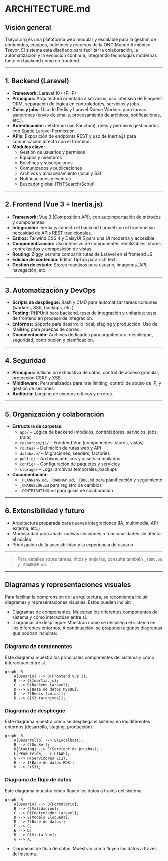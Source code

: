 # ARCHITECTURE.md

## Visión general
Tseyor.org es una plataforma web modular y escalable para la gestión de contenidos, equipos, boletines y recursos de la ONG Mundo Armónico Tseyor. El sistema está diseñado para facilitar la colaboración, la automatización y la evolución continua, integrando tecnologías modernas tanto en backend como en frontend.

---

## 1. Backend (Laravel)
- **Framework:** Laravel 10+ (PHP)
- **Principios:** Arquitectura orientada a servicios, uso intensivo de Eloquent ORM, separación de lógica en controladores, servicios y jobs.
- **Colas y jobs:** Uso de Redis y Laravel Queue Workers para tareas asíncronas (envío de emails, procesamiento de archivos, notificaciones, etc.).
- **Autenticación:** Jetstream (sin Sanctum), roles y permisos gestionados con Spatie Laravel Permission.
- **APIs:** Exposición de endpoints REST y uso de Inertia.js para comunicación directa con el frontend.
- **Módulos clave:**
  - Gestión de usuarios y permisos
  - Equipos y miembros
  - Boletines y suscripciones
  - Comunicados y publicaciones
  - Archivos y almacenamiento (local y S3)
  - Notificaciones y eventos
  - Buscador global (TNTSearch/Scout)

---

## 2. Frontend (Vue 3 + Inertia.js)
- **Framework:** Vue 3 (Composition API), con autoimportación de métodos y componentes.
- **Integración:** Inertia.js conecta el backend Laravel con el frontend sin necesidad de APIs REST tradicionales.
- **Estilos:** Tailwind CSS 4 y DaisyUI 5 para una UI moderna y accesible.
- **Componentización:** Uso intensivo de componentes reutilizables, stores centralizados y composición de vistas.
- **Routing:** Ziggy permite compartir rutas de Laravel en el frontend JS.
- **Edición de contenido:** Editor TipTap para rich text.
- **Gestión de estado:** Stores reactivos para usuario, imágenes, API, navegación, etc.

---

## 3. Automatización y DevOps
- **Scripts de despliegue:** Bash y CMD para automatizar tareas comunes (workers, SSR, backups, etc.).
- **Testing:** PHPUnit para backend, tests de integración y unitarios; tests de frontend en proceso de integración.
- **Entornos:** Soporte para desarrollo local, staging y producción. Uso de MailHog para pruebas de correo.
- **Documentación:** Archivos dedicados para arquitectura, despliegue, seguridad, contribución y planificación.

---

## 4. Seguridad
- **Principios:** Validación exhaustiva de datos, control de acceso granular, protección CSRF y XSS.
- **Middleware:** Personalizados para rate limiting, control de abuso de IP, y gestión de sesiones.
- **Auditoría:** Logging de eventos críticos y errores.

---

## 5. Organización y colaboración
- **Estructura de carpetas:**
  - `app/` – Lógica de backend (modelos, controladores, servicios, jobs, traits)
  - `resources/js/` – Frontend Vue (componentes, stores, vistas)
  - `routes/` – Definición de rutas web y API
  - `database/` – Migraciones, seeders, factories
  - `public/` – Archivos públicos y assets compilados
  - `config/` – Configuración de paquetes y servicios
  - `storage/` – Logs, archivos temporales, backups
- **Documentación:**
  - `_PLANNING.md`, `_ROADMAP.md`, `_TODO.md` para planificación y seguimiento
  - `_CHANGELOG.md` para registro de cambios
  - `_CONTRIBUTING.md` para guías de colaboración

---

## 6. Extensibilidad y futuro
- Arquitectura preparada para nuevas integraciones (IA, multimedia, API externa, etc.)
- Modularidad para añadir nuevas secciones o funcionalidades sin afectar el núcleo
- Priorización de la accesibilidad y la experiencia de usuario

---

> Para detalles sobre tareas, hitos y mejoras, consulta también `_TODO.md` y `_ROADMAP.md`.

---

## Diagramas y representaciones visuales

Para facilitar la comprensión de la arquitectura, se recomienda incluir diagramas y representaciones visuales. Estos pueden incluir:

- Diagramas de componentes: Muestran los diferentes componentes del sistema y cómo interactúan entre sí.
- Diagramas de despliegue: Muestran cómo se despliega el sistema en los diferentes entornos.
A continuación, se proponen algunos diagramas que podrían incluirse:

### Diagrama de componentes

Este diagrama muestra los principales componentes del sistema y cómo interactúan entre sí.

```mermaid
graph LR
    A[Usuario] --> B(Frontend Vue 3);
    B --> C{Inertia.js};
    C --> D(Backend Laravel);
    D --> E[Base de datos MySQL];
    D --> F[Redis (colas)];
    D --> G[S3 (archivos)];
```

### Diagrama de despliegue

Este diagrama muestra cómo se despliega el sistema en los diferentes entornos (desarrollo, staging, producción).

```mermaid
graph LR
    A[Desarrollo] --> B(Localhost);
    B --> C(Docker);
    D[Staging] --> E(Servidor de pruebas);
    F[Producción] --> G(AWS);
    G --> H(Servidores EC2);
    H --> I(Base de datos RDS);
    H --> J(S3);
```

### Diagrama de flujo de datos

Este diagrama muestra cómo fluyen los datos a través del sistema.

```mermaid
graph LR
    A[Usuario] --> B{Formulario};
    B --> C[Validación];
    C --> D{Controlador Laravel};
    D --> E[Modelo Eloquent];
    E --> F(Base de datos);
    F --> E;
    E --> D;
    D --> G[Vista Vue];
    G --> A;
```
- Diagramas de flujo de datos: Muestran cómo fluyen los datos a través del sistema.
